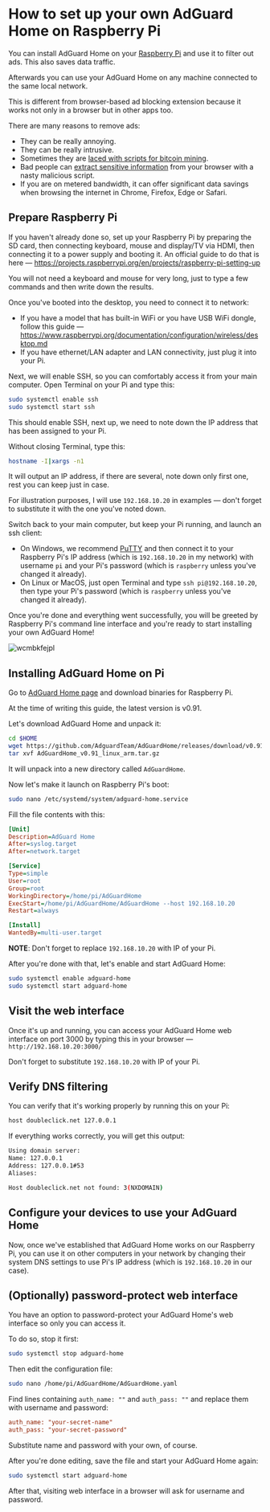 # How to set up your own AdGuard Home on Raspberry Pi

You can install AdGuard Home on your [Raspberry Pi](https://www.raspberrypi.org) and use it to filter out ads. This also saves data traffic.

Afterwards you can use your AdGuard Home on any machine connected to the same local network.

This is different from browser-based ad blocking extension because it works not only in a browser but in other apps too.

There are many reasons to remove ads:

 * They can be really annoying.
 * They can be really intrusive.
 * Sometimes they are [laced with scripts for bitcoin mining](https://arstechnica.com/information-technology/2018/01/now-even-youtube-serves-ads-with-cpu-draining-cryptocurrency-miners/).
 * Bad people can [extract sensitive information](https://www.theverge.com/2017/12/30/16829804/browser-password-manager-adthink-princeton-research) from your browser with a nasty malicious script.
 * If you are on metered bandwidth, it can offer significant data savings when browsing the internet in Chrome, Firefox, Edge or Safari.

## Prepare Raspberry Pi

If you haven't already done so, set up your Raspberry Pi by preparing the SD card, then connecting keyboard, mouse and display/TV via HDMI, then connecting it to a power supply and booting it. An official guide to do that is here — https://projects.raspberrypi.org/en/projects/raspberry-pi-setting-up

You will not need a keyboard and mouse for very long, just to type a few commands and then write down the results.

Once you've booted into the desktop, you need to connect it to network:

 * If you have a model that has built-in WiFi or you have USB WiFi dongle, follow this guide — https://www.raspberrypi.org/documentation/configuration/wireless/desktop.md
 * If you have ethernet/LAN adapter and LAN connectivity, just plug it into your Pi.

Next, we will enable SSH, so you can comfortably access it from your main computer. Open Terminal on your Pi and type this:
```bash
sudo systemctl enable ssh
sudo systemctl start ssh
```

This should enable SSH, next up, we need to note down the IP address that has been assigned to your Pi. 

Without closing Terminal, type this:
```bash
hostname -I|xargs -n1
```

It will output an IP address, if there are several, note down only first one, rest you can keep just in case.

For illustration purposes, I will use `192.168.10.20` in examples — don't forget to substitute it with the one you've noted down.

Switch back to your main computer, but keep your Pi running, and launch an ssh client:

 * On Windows, we recommend [PuTTY](https://www.chiark.greenend.org.uk/~sgtatham/putty/latest.html) and then connect it to your Raspberry Pi's IP address (which is `192.168.10.20` in my network) with username `pi` and your Pi's password (which is `raspberry` unless you've changed it already).
 * On Linux or MacOS, just open Terminal and type `ssh pi@192.168.10.20`, then type your Pi's password (which is `raspberry` unless you've changed it already).

Once you're done and everything went successfully, you will be greeted by Raspberry Pi's command line interface and you're ready to start installing your own AdGuard Home!

![wcmbkfejpl](https://user-images.githubusercontent.com/739119/46160233-d931e000-c28a-11e8-84c0-a2721b9d6b98.png)

## Installing AdGuard Home on Pi

Go to [AdGuard Home page](https://github.com/AdguardTeam/AdGuardHome#installation) and download binaries for Raspberry Pi.

At the time of writing this guide, the latest version is v0.91.

Let's download AdGuard Home and unpack it:
```bash
cd $HOME
wget https://github.com/AdguardTeam/AdGuardHome/releases/download/v0.91/AdGuardHome_v0.91_linux_arm.tar.gz
tar xvf AdGuardHome_v0.91_linux_arm.tar.gz
```
It will unpack into a new directory called `AdGuardHome`.

Now let's make it launch on Raspberry Pi's boot:
```bash
sudo nano /etc/systemd/system/adguard-home.service
```

Fill the file contents with this:
```ini
[Unit]
Description=AdGuard Home
After=syslog.target
After=network.target

[Service]
Type=simple
User=root
Group=root
WorkingDirectory=/home/pi/AdGuardHome
ExecStart=/home/pi/AdGuardHome/AdGuardHome --host 192.168.10.20
Restart=always

[Install]
WantedBy=multi-user.target
```
**NOTE**: Don't forget to replace `192.168.10.20` with IP of your Pi.

After you're done with that, let's enable and start AdGuard Home:
```bash
sudo systemctl enable adguard-home
sudo systemctl start adguard-home
```

## Visit the web interface
Once it's up and running, you can access your AdGuard Home web interface on port 3000 by typing this in your browser — `http://192.168.10.20:3000/`

Don't forget to substitute `192.168.10.20` with IP of your Pi.

## Verify DNS filtering
You can verify that it's working properly by running this on your Pi:
```bash
host doubleclick.net 127.0.0.1
```

If everything works correctly, you will get this output:
```bash
Using domain server:
Name: 127.0.0.1
Address: 127.0.0.1#53
Aliases:

Host doubleclick.net not found: 3(NXDOMAIN)
```

## Configure your devices to use your AdGuard Home

Now, once we've established that AdGuard Home works on our Raspberry Pi, you can use it on other computers in your network by changing their system DNS settings to use Pi's IP address (which is `192.168.10.20` in our case).

<!-- TODO: link to guides or provide a short guide here -->

## (Optionally) password-protect web interface

You have an option to password-protect your AdGuard Home's web interface so only you can access it.

To do so, stop it first:
```bash
sudo systemctl stop adguard-home
```

Then edit the configuration file:
```bash
sudo nano /home/pi/AdGuardHome/AdGuardHome.yaml
```

Find lines containing `auth_name: ""` and `auth_pass: ""` and replace them with username and password:
```ini
auth_name: "your-secret-name"
auth_pass: "your-secret-password"
```

Substitute name and password with your own, of course.

After you're done editing, save the file and start your AdGuard Home again:
```bash
sudo systemctl start adguard-home
```

After that, visiting web interface in a browser will ask for username and password.